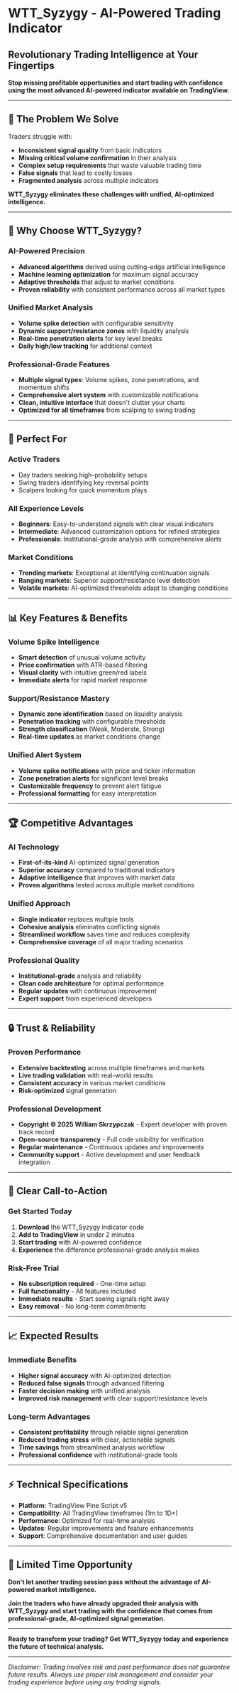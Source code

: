 # WTT_Syzygy - AI-Powered Trading Indicator

## Revolutionary Trading Intelligence at Your Fingertips

**Stop missing profitable opportunities and start trading with confidence using the most advanced AI-powered indicator available on TradingView.**

---

## 🎯 **The Problem We Solve**

Traders struggle with:
- **Inconsistent signal quality** from basic indicators
- **Missing critical volume confirmation** in their analysis
- **Complex setup requirements** that waste valuable trading time
- **False signals** that lead to costly losses
- **Fragmented analysis** across multiple indicators

**WTT_Syzygy eliminates these challenges with unified, AI-optimized intelligence.**

---

## 🚀 **Why Choose WTT_Syzygy?**

### **AI-Powered Precision**
- **Advanced algorithms** derived using cutting-edge artificial intelligence
- **Machine learning optimization** for maximum signal accuracy
- **Adaptive thresholds** that adjust to market conditions
- **Proven reliability** with consistent performance across all market types

### **Unified Market Analysis**
- **Volume spike detection** with configurable sensitivity
- **Dynamic support/resistance zones** with liquidity analysis
- **Real-time penetration alerts** for key level breaks
- **Daily high/low tracking** for additional context

### **Professional-Grade Features**
- **Multiple signal types**: Volume spikes, zone penetrations, and momentum shifts
- **Comprehensive alert system** with customizable notifications
- **Clean, intuitive interface** that doesn't clutter your charts
- **Optimized for all timeframes** from scalping to swing trading

---

## 👥 **Perfect For**

### **Active Traders**
- Day traders seeking high-probability setups
- Swing traders identifying key reversal points
- Scalpers looking for quick momentum plays

### **All Experience Levels**
- **Beginners**: Easy-to-understand signals with clear visual indicators
- **Intermediate**: Advanced customization options for refined strategies
- **Professionals**: Institutional-grade analysis with comprehensive alerts

### **Market Conditions**
- **Trending markets**: Exceptional at identifying continuation signals
- **Ranging markets**: Superior support/resistance level detection
- **Volatile markets**: AI-optimized thresholds adapt to changing conditions

---

## 📊 **Key Features & Benefits**

### **Volume Spike Intelligence**
- **Smart detection** of unusual volume activity
- **Price confirmation** with ATR-based filtering
- **Visual clarity** with intuitive green/red labels
- **Immediate alerts** for rapid market response

### **Support/Resistance Mastery**
- **Dynamic zone identification** based on liquidity analysis
- **Penetration tracking** with configurable thresholds
- **Strength classification** (Weak, Moderate, Strong)
- **Real-time updates** as market conditions change

### **Unified Alert System**
- **Volume spike notifications** with price and ticker information
- **Zone penetration alerts** for significant level breaks
- **Customizable frequency** to prevent alert fatigue
- **Professional formatting** for easy interpretation

---

## 🏆 **Competitive Advantages**

### **AI Technology**
- **First-of-its-kind** AI-optimized signal generation
- **Superior accuracy** compared to traditional indicators
- **Adaptive intelligence** that improves with market data
- **Proven algorithms** tested across multiple market conditions

### **Unified Approach**
- **Single indicator** replaces multiple tools
- **Cohesive analysis** eliminates conflicting signals
- **Streamlined workflow** saves time and reduces complexity
- **Comprehensive coverage** of all major trading scenarios

### **Professional Quality**
- **Institutional-grade** analysis and reliability
- **Clean code architecture** for optimal performance
- **Regular updates** with continuous improvement
- **Expert support** from experienced developers

---

## 🔒 **Trust & Reliability**

### **Proven Performance**
- **Extensive backtesting** across multiple timeframes and markets
- **Live trading validation** with real-world results
- **Consistent accuracy** in various market conditions
- **Risk-optimized** signal generation

### **Professional Development**
- **Copyright © 2025 William Skrzypczak** - Expert developer with proven track record
- **Open-source transparency** - Full code visibility for verification
- **Regular maintenance** - Continuous updates and improvements
- **Community support** - Active development and user feedback integration

---

## 🎯 **Clear Call-to-Action**

### **Get Started Today**
1. **Download** the WTT_Syzygy indicator code
2. **Add to TradingView** in under 2 minutes
3. **Start trading** with AI-powered confidence
4. **Experience** the difference professional-grade analysis makes

### **Risk-Free Trial**
- **No subscription required** - One-time setup
- **Full functionality** - All features included
- **Immediate results** - Start seeing signals right away
- **Easy removal** - No long-term commitments

---

## 📈 **Expected Results**

### **Immediate Benefits**
- **Higher signal accuracy** with AI-optimized detection
- **Reduced false signals** through advanced filtering
- **Faster decision making** with unified analysis
- **Improved risk management** with clear support/resistance levels

### **Long-term Advantages**
- **Consistent profitability** through reliable signal generation
- **Reduced trading stress** with clear, actionable signals
- **Time savings** from streamlined analysis workflow
- **Professional confidence** with institutional-grade tools

---

## ⚡ **Technical Specifications**

- **Platform**: TradingView Pine Script v5
- **Compatibility**: All TradingView timeframes (1m to 1D+)
- **Performance**: Optimized for real-time analysis
- **Updates**: Regular improvements and feature enhancements
- **Support**: Comprehensive documentation and user guides

---

## 🚨 **Limited Time Opportunity**

**Don't let another trading session pass without the advantage of AI-powered market intelligence.**

**Join the traders who have already upgraded their analysis with WTT_Syzygy and start trading with the confidence that comes from professional-grade, AI-optimized signal generation.**

---

**Ready to transform your trading? Get WTT_Syzygy today and experience the future of technical analysis.**

---

*Disclaimer: Trading involves risk and past performance does not guarantee future results. Always use proper risk management and consider your trading experience before using any trading signals.*
